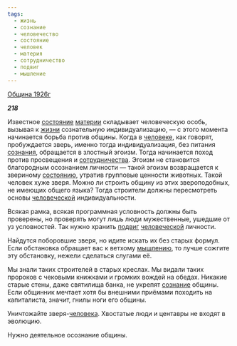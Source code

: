 ```yaml
---
tags:
  - жизнь
  - сознание
  - человечество
  - состояние
  - человек
  - материя
  - сотрудничество
  - подвиг
  - мышление
---
```

[Община 1926г](https://127.0.0.1:4002/agni/1926)

___218___

Известное [состояние](../../../tags/#состояние) [материи](../../../tags/#материя) складывает человеческую особь, вызывая к [жизни](../../../tags/#жизнь) сознательную индивидуализацию, — с этого момента начинается борьба против общины. Когда в [человеке](../../../tags/#человек), как говорят, пробуждается зверь, именно тогда индивидуализация, без питания [сознания](../../../tags/#[сознание](../../../tags/#сознание)), обращается в злостный эгоизм. Тогда начинается поход против просвещения и [сотрудничества](../../../tags/#сотрудничество). Эгоизм не становится благородным осознанием личности — такой эгоизм возвращается к звериному [состоянию](../../../tags/#состояние), утратив групповые ценности животных. Такой человек хуже зверя. Можно ли строить общину из этих звероподобных, не имеющих общего языка? Тогда строители должны пересмотреть основы [человеческой](../../../tags/#человечество) индивидуальности.   

Всякая рамка, всякая программная условность должны быть проверены, но проверять могут лишь люди мужественные, ушедшие от уз условностей. Так нужно хранить [подвиг](../../../tags/#подвиг) [человеческой](../../../tags/#человечество) личности.   

Найдутся поборовшие зверя, но идите искать их без старых формул. Если обстановка обращает вас к ветхому [мышлению](../../../tags/#мышление), то лучше сожгите эту обстановку, нежели сделаться слугами её.   

Мы знали таких строителей в старых креслах. Мы видали таких пророков с чековыми книжками и громких вождей на обедах. Никакие старые стены, даже святилища банка, не укрепят [сознание](../../../tags/#сознание) общины. Если общинник мечтает хотя бы внешними приёмами походить на капиталиста, значит, гнилы ноги его общины.   

Уничтожайте зверя-[человека](../../../tags/#человек). Хвостатые люди и центавры не входят в эволюцию.   

Нужно деятельное осознание общины.   

